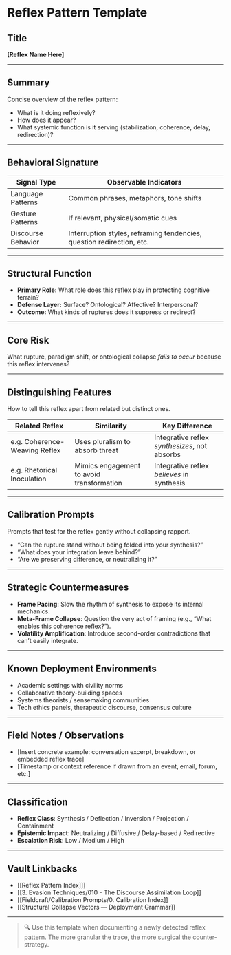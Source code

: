 # Reflex Pattern Template

## Title

**[Reflex Name Here]**

---

## Summary

Concise overview of the reflex pattern:  
- What is it doing reflexively?  
- How does it appear?  
- What systemic function is it serving (stabilization, coherence, delay, redirection)?  

---

## Behavioral Signature

| Signal Type       | Observable Indicators                                                  |
|-------------------|------------------------------------------------------------------------|
| Language Patterns | Common phrases, metaphors, tone shifts                                 |
| Gesture Patterns  | If relevant, physical/somatic cues                                     |
| Discourse Behavior| Interruption styles, reframing tendencies, question redirection, etc.  |

---

## Structural Function

- **Primary Role:** What role does this reflex play in protecting cognitive terrain?
- **Defense Layer:** Surface? Ontological? Affective? Interpersonal?
- **Outcome:** What kinds of ruptures does it suppress or redirect?

---

## Core Risk

What rupture, paradigm shift, or ontological collapse *fails to occur* because this reflex intervenes?

---

## Distinguishing Features

How to tell this reflex apart from related but distinct ones.

| Related Reflex                | Similarity                                  | Key Difference                                |
|------------------------------|---------------------------------------------|-----------------------------------------------|
| e.g. Coherence-Weaving Reflex| Uses pluralism to absorb threat             | Integrative reflex *synthesizes*, not absorbs |
| e.g. Rhetorical Inoculation  | Mimics engagement to avoid transformation   | Integrative reflex *believes* in synthesis     |

---

## Calibration Prompts

Prompts that test for the reflex gently without collapsing rapport.

- “Can the rupture stand without being folded into your synthesis?”
- “What does your integration leave behind?”
- “Are we preserving difference, or neutralizing it?”

---

## Strategic Countermeasures

- **Frame Pacing**: Slow the rhythm of synthesis to expose its internal mechanics.
- **Meta-Frame Collapse**: Question the very act of framing (e.g., “What enables this coherence reflex?”).
- **Volatility Amplification**: Introduce second-order contradictions that can’t easily integrate.

---

## Known Deployment Environments

- Academic settings with civility norms
- Collaborative theory-building spaces
- Systems theorists / sensemaking communities
- Tech ethics panels, therapeutic discourse, consensus culture

---

## Field Notes / Observations

- [Insert concrete example: conversation excerpt, breakdown, or embedded reflex trace]
- [Timestamp or context reference if drawn from an event, email, forum, etc.]

---

## Classification

- **Reflex Class**: Synthesis / Deflection / Inversion / Projection / Containment  
- **Epistemic Impact**: Neutralizing / Diffusive / Delay-based / Redirective  
- **Escalation Risk**: Low / Medium / High

---

## Vault Linkbacks

- [[Reflex Pattern Index]]]  
- [[3. Evasion Techniques/010 - The Discourse Assimilation Loop]]  
- [[Fieldcraft/Calibration Prompts/0. Calibration Index]]  
- [[Structural Collapse Vectors — Deployment Grammar]]  

---

> 🔍 Use this template when documenting a newly detected reflex pattern. The more granular the trace, the more surgical the counter-strategy.

